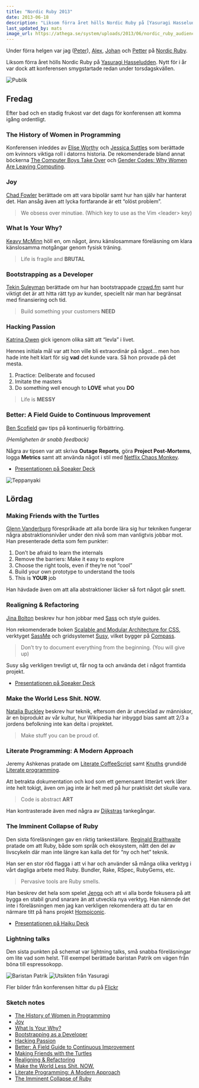 ```yaml
---
title: "Nordic Ruby 2013"
date: 2013-06-18
description: "Liksom förra året hölls Nordic Ruby på [Yasuragi Hasseludden](http://www.yasuragi.se/). Nytt för i år var dock att konferensen smygstartade redan under torsdagskvällen."
last_updated_by: mats
image_url: https://athega.se/system/uploads/2013/06/nordic_ruby_audience.jpg
---
```

Under förra helgen var jag ([Peter](/peter)), [Alex](/alex), [Johan](/johan) och [Petter](/petter) på [Nordic Ruby](http://2013.nordicruby.org/).

Liksom förra året hölls Nordic Ruby på [Yasuragi Hasseludden](http://www.yasuragi.se/). Nytt för i år var dock att konferensen smygstartade redan under torsdagskvällen.

![Publik](https://athega.se/system/uploads/2013/06/nordic_ruby_audience.jpg)

## Fredag

Efter bad och en stadig frukost var det dags för konferensen att komma igång ordentligt.

### The History of Women in Programming

Konferensen inleddes av [Elise Worthy](http://twitter.com/eliseworthy) och 
[Jessica Suttles](http://twitter.com/jlsuttles) som berättade om kvinnors viktiga roll i datorns historia. De rekomenderade bland annat böckerna [The Computer Boys Take Over](http://thecomputerboys.com/?page_id=20)
och [Gender Codes: Why Women Are Leaving Computing](http://eu.wiley.com/WileyCDA/WileyTitle/productCd-0470597194.html).

### Joy

[Chad Fowler](https://twitter.com/chadfowler) berättade om att vara bipolär samt hur han själv har hanterat det. Han ansåg även att lycka fortfarande är ett “olöst problem”.

> We obsess over minutiae. (Which key to use as the Vim \<leader\> key)

### What Is Your Why?

[Keavy McMinn](https://twitter.com/keavy) höll en, om något, ännu känslosammare
föreläsning om klara känslosamma motgångar genom fysisk träning.

> Life is fragile and **BRUTAL**

### Bootstrapping as a Developer

[Tekin Suleyman](https://twitter.com/tekin) berättade om hur han bootstrappade 
[crowd.fm](https://crowd.fm/) samt hur viktigt det är att hitta rätt typ av kunder, 
speciellt när man har begränsat med finansiering och tid.

> Build something your customers **NEED**

### Hacking Passion

[Katrina Owen](https://twitter.com/kytrinyx) gick igenom olika sätt att “levla” i livet.

Hennes initiala mål var att hon ville bli extraordinär på något… men hon hade inte helt 
klart för sig **vad** det kunde vara. Så hon provade på det mesta.

 1. Practice: Deliberate and focused
 2. Imitate the masters
 3. Do something well enough to **LOVE** what you **DO**

> Life is **MESSY**

### Better: A Field Guide to Continuous Improvement

[Ben Scofield](https://twitter.com/bscofield) gav tips på kontinuerlig förbättring.

*(Hemligheten är snabb feedback)*

Några av tipsen var att skriva **Outage Reports**, göra **Project Post-Mortems**, logga **Metrics** samt att använda något i stil med [Netflix Chaos Monkey](https://github.com/Netflix/SimianArmy).

 - [Presentationen på Speaker Deck](https://speakerdeck.com/bscofield/better-a-field-guide-to-continuous-improvement)

![Teppanyaki](https://athega.se/system/uploads/2013/06/nordic_ruby_teppanyaki.jpg)

## Lördag

### Making Friends with the Turtles

[Glenn Vanderburg](https://twitter.com/glv) förespråkade att alla borde lära 
sig hur tekniken fungerar några abstraktionsnivåer under den nivå som man 
vanligtvis jobbar mot. Han presenterade detta som fem punkter:
 
 1. Don’t be afraid to learn the internals
 2. Remove the barriers: Make it easy to explore
 3. Choose the right tools, even if they’re not “cool”
 4. Build your own prototype to understand the tools
 5. This is **YOUR** job

Han hävdade även om att alla abstraktioner läcker så fort något går snett.

### Realigning & Refactoring

[Jina Bolton](https://twitter.com/jina) beskrev hur hon jobbar 
med [Sass](http://sass-lang.com/) och style guides.

Hon rekomenderade boken [Scalable and Modular Architecture for CSS](http://smacss.com/), 
verktyget [SassMe](http://sassme.arc90.com/) och gridsystemet 
[Susy](http://susy.oddbird.net/), vilket bygger på [Compass](http://compass-style.org/).

> Don’t try to document everything from the beginning. (You will give up)

Susy såg verkligen trevligt ut, får nog ta och använda det i något framtida projekt.

 - [Presentationen på Speaker Deck](https://speakerdeck.com/jina/realigning-and-refactoring)

### Make the World Less Shit. NOW.

[Natalia Buckley](https://twitter.com/ntlk) beskrev hur teknik, eftersom den är
utvecklad av människor, är en biprodukt av vår kultur, hur Wikipedia har inbyggd
bias samt att 2/3 a jordens befolkning inte kan delta i projektet.

> Make stuff you can be proud of.

### Literate Programming: A Modern Approach

Jeremy Ashkenas pratade om [Literate CoffeeScript](http://ashkenas.com/literate-coffeescript/) 
samt [Knuths](http://en.wikipedia.org/wiki/Donald_Knuth) grundidé
[Literate programming](http://en.wikipedia.org/wiki/Literate_programming).

Att betrakta dokumentation och kod som ett gemensamt litterärt verk låter inte
helt tokigt, även om jag inte är helt med på hur praktiskt det skulle vara.

> Code is abstract **ART**

Han kontrasterade även med några av [Dijkstras](http://en.wikipedia.org/wiki/Edsger_W._Dijkstra) tankegångar.

### The Imminent Collapse of Ruby

Den sista föreläsningen gav en riktig tankeställare.
[Reginald Braithwaite](https://twitter.com/raganwald) pratade om att Ruby,
både som språk och ekosystem, nått den del av livscykeln där man inte längre
kan kalla det för “ny och het” teknik.

Han ser en stor röd flagga i att vi har och använder så många olika
verktyg i vårt dagliga arbete med Ruby. Bundler, Rake, RSpec, RubyGems, etc.

> Pervasive tools are Ruby smells.

Han beskrev det hela som spelet [Jenga](http://en.wikipedia.org/wiki/Jenga) 
och att vi alla borde fokusera på att bygga en stabil grund snarare än 
att utveckla nya verktyg. Han nämnde det inte i föreläsningen men jag kan verkligen rekomendera att du tar en närmare titt på hans projekt [Homoiconic](https://github.com/raganwald/homoiconic/).

 - [Presentationen på Haiku Deck](http://www.haikudeck.com/p/ZZZZtHRk3c/rubyvrldens-frestende-kollaps)

### Lightning talks

Den sista punkten på schemat var lightning talks, små snabba föreläsningar om lite vad som helst.
Till exempel berättade baristan Patrik om vägen från böna till espressokopp.

![Baristan Patrik](https://athega.se/system/uploads/2013/06/nordic_ruby_barista.jpg)
![Utsikten från Yasuragi](https://athega.se/system/uploads/2013/06/nordic_ruby_view.jpg)

Fler bilder från konferensen hittar du på [Flickr](http://www.flickr.com/photos/elabsse/sets/72157634088191770/)

### Sketch notes

 - [The History of Women in Programming](https://twitter.com/jessabean/status/342926843067891713/photo/1)
 - [Joy](https://twitter.com/jessabean/status/342939985428754434/photo/1)
 - [What Is Your Why?](https://twitter.com/jessabean/status/342955229878317056/photo/1)
 - [Bootstrapping as a Developer](https://twitter.com/jessabean/status/342989610823069696/photo/1)
 - [Hacking Passion](https://twitter.com/jessabean/status/343007655784243200/photo/1)
 - [Better: A Field Guide to Continuous Improvement](https://twitter.com/jessabean/status/343025010115493889/photo/1)
 - [Making Friends with the Turtles](https://twitter.com/jessabean/status/343286787390726145/photo/1)
 - [Realigning & Refactoring](https://twitter.com/jessabean/status/343302151625375746/photo/1)
 - [Make the World Less Shit. NOW.](https://twitter.com/jessabean/status/343314392462536705/photo/1)
 - [Literate Programming: A Modern Approach](https://twitter.com/jessabean/status/343357392920137728/photo/1)
 - [The Imminent Collapse of Ruby](https://twitter.com/jessabean/status/343377665325158400/photo/1)
